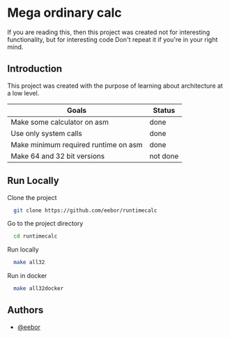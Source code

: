 
# Mega ordinary calc 
If you are reading this, then this project was created not for interesting functionality, but for interesting code
Don't repeat it if you're in your right mind.
## Introduction
This project was created with the purpose of learning about architecture at a low level.





| Goals  |  Status |
|---|---|
| Make some calculator on asm | done  |
| Use only system calls | done  |
| Make minimum required runtime on asm  |  done |
| Make 64 and 32 bit versions  | not done |

## Run Locally

Clone the project

```bash
  git clone https://github.com/eebor/runtimecalc
```

Go to the project directory

```bash
  cd runtimecalc
```

Run locally

```bash
  make all32
```

Run in docker

```bash
  make all32docker
```


## Authors

- [@eebor](https://www.github.com/eebor)

